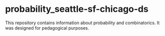 # probability_seattle-sf-chicago-ds

This repository contains information about probability and combinatorics. It was designed for pedagogical purposes.

